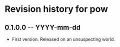 # Revision history for pow

## 0.1.0.0 -- YYYY-mm-dd

* First version. Released on an unsuspecting world.
